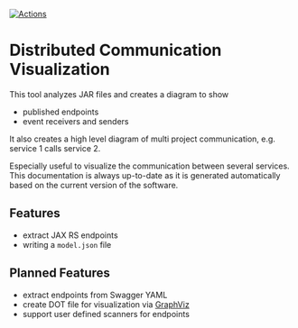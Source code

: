[![Actions](https://github.com/Hapag-Lloyd/dist-comm-vis/workflows/Release/badge.svg)](https://github.com/Hapag-Lloyd/dist-comm-vis/actions)

# Distributed Communication Visualization

This tool analyzes JAR files and creates a diagram to show
- published endpoints
- event receivers and senders

It also creates a high level diagram of multi project communication, e.g. service 1 calls service 2.

Especially useful to visualize the communication between several services. This documentation is always
up-to-date as it is generated automatically based on the current version of the software.

## Features
- extract JAX RS endpoints
- writing a `model.json` file

## Planned Features
- extract endpoints from Swagger YAML
- create DOT file for visualization via [GraphViz](https://gitlab.com/graphviz/graphviz)
- support user defined scanners for endpoints